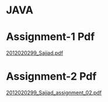 # JAVA
# Assignment-1 Pdf 
[2012020299_Sajjad.pdf](https://github.com/sajjad-njr/JAVA/files/6904234/2012020299_Sajjad.pdf)
# Assignment-2 Pdf 
[2012020299_Sajjad_assignment_02.pdf](https://github.com/sajjad-njr/JAVA/files/7279715/2012020299_Sajjad_assignment_02.pdf)
